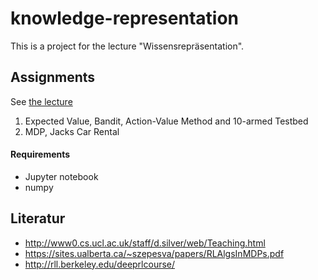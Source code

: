 # knowledge-representation

This is a project for the lecture "Wissensrepräsentation".

## Assignments

See [the lecture](https://moodle.htw-berlin.de/course/view.php?id=14471)

1. Expected Value, Bandit, Action-Value Method and 10-armed Testbed
2. MDP, Jacks Car Rental

#### Requirements

- Jupyter notebook
- numpy

## Literatur

- http://www0.cs.ucl.ac.uk/staff/d.silver/web/Teaching.html
- https://sites.ualberta.ca/~szepesva/papers/RLAlgsInMDPs.pdf
- http://rll.berkeley.edu/deeprlcourse/
